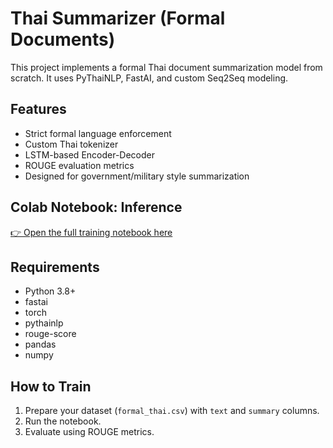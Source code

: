 # Thai Summarizer (Formal Documents)

This project implements a formal Thai document summarization model from scratch.
It uses PyThaiNLP, FastAI, and custom Seq2Seq modeling.

## Features
- Strict formal language enforcement
- Custom Thai tokenizer
- LSTM-based Encoder-Decoder
- ROUGE evaluation metrics
- Designed for government/military style summarization


## Colab Notebook: Inference
[👉 Open the full training notebook here](https://colab.research.google.com/drive/1agNwO2T-ZZZmANmUUvJbfZuuJr-C7MoB?authuser=1)


## Requirements
- Python 3.8+
- fastai
- torch
- pythainlp
- rouge-score
- pandas
- numpy

## How to Train
1. Prepare your dataset (`formal_thai.csv`) with `text` and `summary` columns.
2. Run the notebook.
3. Evaluate using ROUGE metrics.


